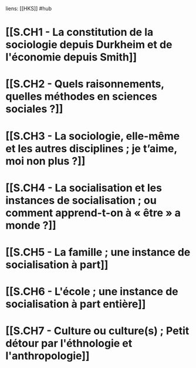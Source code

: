 liens: [[HKS]]
#hub 

# [[S.CH1 - La constitution de la sociologie depuis Durkheim et de l'économie depuis Smith]]
# [[S.CH2 - Quels raisonnements, quelles méthodes en sciences sociales ?]]
# [[S.CH3 - La sociologie, elle-même et les autres disciplines ; je t’aime, moi non plus ?]]
# [[S.CH4 - La socialisation et les instances de socialisation ; ou comment apprend-t-on à « être » a monde ?]]
# [[S.CH5 - La famille ; une instance de socialisation à part]]
# [[S.CH6 - L'école ; une instance de socialisation à part entière]]
# [[S.CH7 - Culture ou culture(s) ; Petit détour par l'éthnologie et l'anthropologie]]
